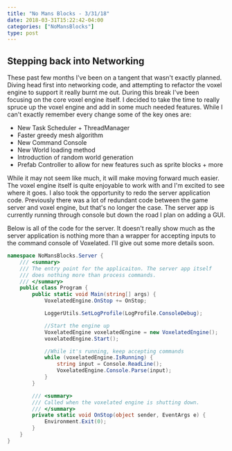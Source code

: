 ```yaml
---
title: "No Mans Blocks - 3/31/18"
date: 2018-03-31T15:22:42-04:00
categories: ["NoMansBlocks"]
type: post
---
```


## Stepping back into Networking

These past few months I've been on a tangent that wasn't exactly planned. Diving head first into networking code, and attempting to refactor the voxel engine to support it really burnt me out. During this break I've been focusing on the core voxel engine itself. I decided to take the time to really spruce up the voxel engine and add in some much needed features. While I can't exactly remember every change some of the key ones are:

- New Task Scheduler + ThreadManager
- Faster greedy mesh algorithm
- New Command Console
- New World loading method
- Introduction of random world generation
- Prefab Controller to allow for new features such as sprite blocks + more

While it may not seem like much, it will make moving forward much easier. The voxel engine itself is quite enjoyable to work with and I'm excited to see where it goes. I also took the opportunity to redo the server application code. Previously there was a lot of redundant code between the game server and voxel engine, but that's no longer the case. The server app is currently running through console but down the road I plan on adding a GUI.

Below is all of the code for the server. It doesn't really show much as the server application is nothing more than a wrapper for accepting inputs to the command console of Voxelated. I'll give out some more details soon.

```c#
namespace NoMansBlocks.Server {
    /// <summary>
    /// The entry point for the applicaiton. The server app itself
    /// does nothing more than process commands.
    /// </summary>
    public class Program {
        public static void Main(string[] args) {
            VoxelatedEngine.OnStop += OnStop;

            LoggerUtils.SetLogProfile(LogProfile.ConsoleDebug);

            //Start the engine up
            VoxelatedEngine voxelatedEngine = new VoxelatedEngine();
            voxelatedEngine.Start();

            //While it's running, keep accepting commands
            while (voxelatedEngine.IsRunning) {
                string input = Console.ReadLine();
                VoxelatedEngine.Console.Parse(input);
            }
        }

        /// <summary>
        /// Called when the voxelated engine is shutting down.
        /// </summary>
        private static void OnStop(object sender, EventArgs e) {
            Environment.Exit(0);
        }
    }
}


```
